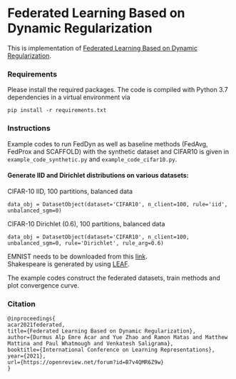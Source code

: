 # Federated Learning Based on Dynamic Regularization

This is implementation of [Federated Learning Based on Dynamic Regularization](https://openreview.net/pdf?id=B7v4QMR6Z9w).

### Requirements

Please install the required packages. The code is compiled with Python 3.7 dependencies in a virtual environment via

```pip install -r requirements.txt```

### Instructions

Example codes to run FedDyn as well as baseline methods (FedAvg, FedProx and SCAFFOLD) with the synthetic dataset and CIFAR10 is given in ```example_code_synthetic.py``` and ```example_code_cifar10.py```.

#### Generate IID and Dirichlet distributions on various datasets:<br/>
CIFAR-10 IID, 100 partitions, balanced data
```
data_obj = DatasetObject(dataset='CIFAR10', n_client=100, rule='iid', unbalanced_sgm=0)
```
CIFAR-10 Dirichlet (0.6), 100 partitions, balanced data
```
data_obj = DatasetObject(dataset='CIFAR10', n_client=100, unbalanced_sgm=0, rule='Dirichlet', rule_arg=0.6)
```
EMNIST needs to be downloaded from this [link](https://www.nist.gov/itl/products-and-services/emnist-dataset).<br/>
Shakespeare is generated by using [LEAF](https://github.com/TalwalkarLab/leaf). 

The example codes construct the federated datasets, train methods and plot convergence curve.

### Citation

```
@inproceedings{
acar2021federated,
title={Federated Learning Based on Dynamic Regularization},
author={Durmus Alp Emre Acar and Yue Zhao and Ramon Matas and Matthew Mattina and Paul Whatmough and Venkatesh Saligrama},
booktitle={International Conference on Learning Representations},
year={2021},
url={https://openreview.net/forum?id=B7v4QMR6Z9w}
}
```